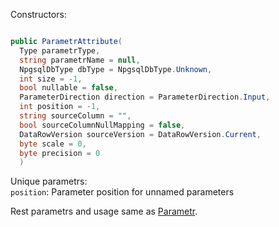 Constructors:

```C#

public ParametrAttribute(
  Type parametrType,
  string parametrName = null,
  NpgsqlDbType dbType = NpgsqlDbType.Unknown,
  int size = -1,
  bool nullable = false,
  ParameterDirection direction = ParameterDirection.Input,
  int position = -1,
  string sourceColumn = "",
  bool sourceColumnNullMapping = false,
  DataRowVersion sourceVersion = DataRowVersion.Current,
  byte scale = 0,
  byte precision = 0
  )

```
Unique parametrs:<br>
`position`: Parameter position for unnamed parameters<br>

Rest parametrs and usage same as [Parametr](https://github.com/SoftStoneDevelop/Gedaq.DbConnection/blob/main/Documentation/Parametr.md).
